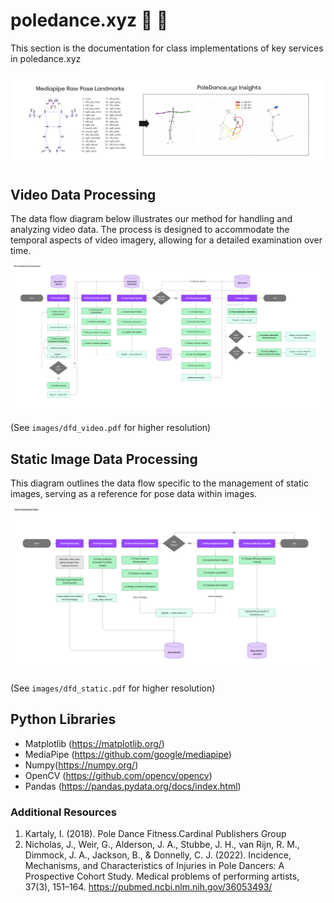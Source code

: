 # poledance.xyz 💃 🕺

This section is the documentation for class implementations of key services in poledance.xyz 

![What is poledancexyz about](images/poledancexyz_cover.png)


## Video Data Processing

The data flow diagram below illustrates our method for handling and analyzing video data. The process is designed to accommodate the temporal aspects of video imagery, allowing for a detailed examination over time.

![DFD Flow for Handling Static Images](images/dfd_video.png)

(See `images/dfd_video.pdf` for higher resolution)

## Static Image Data Processing

This diagram outlines the data flow specific to the management of static images, serving as a reference for pose data within images.

![DFD Flow for Handling Static Images](images/dfd_static.png)

(See `images/dfd_static.pdf` for higher resolution)

## Python Libraries

- Matplotlib (https://matplotlib.org/)
- MediaPipe (https://github.com/google/mediapipe)
- Numpy(https://numpy.org/)
- OpenCV (https://github.com/opencv/opencv)
- Pandas (https://pandas.pydata.org/docs/index.html)

### Additional Resources

1. Kartaly, I. (2018). Pole Dance Fitness.Cardinal Publishers Group
2. Nicholas, J., Weir, G., Alderson, J. A., Stubbe, J. H., van Rijn, R. M., Dimmock, J. A., Jackson, B., & Donnelly, C. J. (2022). Incidence, Mechanisms, and Characteristics of Injuries in Pole Dancers: A Prospective Cohort Study. Medical problems of performing artists, 37(3), 151–164. https://pubmed.ncbi.nlm.nih.gov/36053493/